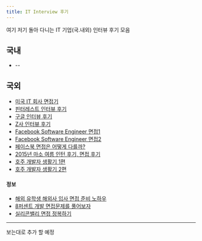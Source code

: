 ```yaml
---
title: IT Interview 후기
---
```


<p class="lead">여기 저기 돌아 다니는 IT 기업(국.내외) 인터뷰 후기 모음</p>


## 국내
* --

## 국외
* [미국 IT 회사 면접기](http://lifidea.tistory.com/entry/Job-Search-The-Best-Class-Ive-Taken-in-Grad-School)
* [핀터레스트 인터뷰 후기](http://bestalign.github.io/2016/04/25/pinterest-onsite-interview/)
* [구글 인터뷰 후기](http://kenial.tistory.com/915)
* [Z사 인터뷰 후기](http://www.wolfpack.pe.kr/932)
* [Facebook Software Engineer 면접1](http://heejungryu.tistory.com/entry/Facebook-Software-Engineer-interview-1)
* [Facebook Software Engineer 면접2](http://heejungryu.tistory.com/entry/Facebook-Software-Engineer-interview-2)
* [페이스북 면접은 어떻게 다를까?](http://catlog.kr/entry/how-facebook-interview-different)
* [2015년 마소 여름 인턴 후기, 면접 후기](http://goo.gl/73OySt)
* [호주 개발자 생활기 1편](http://www.popit.kr/developer-life-in-au-1/)
* [호주 개발자 생활기 2편](http://www.popit.kr/developer-life-in-au-2/)

#### 정보
* [해외 유학생 해외사 입사 면접 준비 노하우](http://heejungryu.tistory.com/entry/%ED%95%B4%EC%99%B8-%EC%9C%A0%ED%95%99%EC%83%9D-%ED%95%B4%EC%99%B8%EC%82%AC-%EC%9E%85%EC%82%AC-%EB%A9%B4%EC%A0%91-%EC%A4%80%EB%B9%84-%EB%85%B8%ED%95%98%EC%9A%B0)
* [8퍼센트 개발 면접문제를 풀어보자](https://brunch.co.kr/@sunghokimnxag/5)
* [실리콘밸리 면접 정복하기](http://www.andrewahn.co/silicon-valley/job-interview-tips/)

---
보는대로 추가 할 예정
